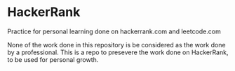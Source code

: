 # HackerRank
Practice for personal learning done on hackerrank.com and leetcode.com

None of the work done in this repository is be considered as the work done by a professional. This is a repo to presevere the work done on HackerRank, to be used for personal growth.
